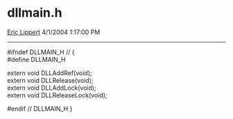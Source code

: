 # dllmain.h

[Eric Lippert](https://social.msdn.microsoft.com/profile/Eric%20Lippert) 4/1/2004 1:17:00 PM

-----

\#ifndef DLLMAIN\_H // {  
\#define DLLMAIN\_H

extern void DLLAddRef(void);  
extern void DLLRelease(void);  
extern void DLLAddLock(void);  
extern void DLLReleaseLock(void);

\#endif // DLLMAIN\_H }

